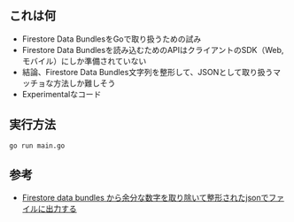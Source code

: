 ## これは何
- Firestore Data BundlesをGoで取り扱うための試み
- Firestore Data Bundlesを読み込むためのAPIはクライアントのSDK（Web, モバイル）にしか準備されていない
- 結論、Firestore Data Bundles文字列を整形して、JSONとして取り扱うマッチョな方法しか難しそう
- Experimentalなコード

## 実行方法
```shell
go run main.go
```

## 参考
- [Firestore data bundles から余分な数字を取り除いて整形されたjsonでファイルに出力する](https://ta-watanabe.hatenablog.com/entry/2021/07/15/165732)